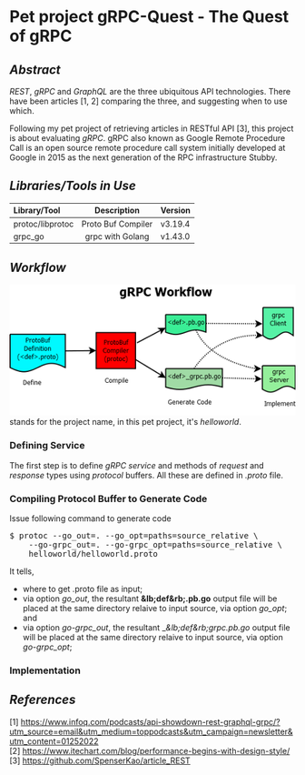 # Pet project gRPC-Quest - The Quest of gRPC
## _Abstract_
_REST_, _gRPC_ and _GraphQL_ are the three ubiquitous API technologies. There have been articles [1, 2] comparing the three, and suggesting when to use which.

Following my pet project of retrieving articles in RESTful API [3], this project is about evaluating _gRPC_. gRPC also known as Google Remote Procedure Call is an open source remote procedure call system initially developed at Google in 2015 as the next generation of the RPC infrastructure Stubby.

## _Libraries/Tools in Use_
| Library/Tool | Description | Version | 
|:-----------------|:-------:|-----------|
| protoc/libprotoc | Proto Buf Compiler | v3.19.4 |
| grpc_go | grpc with Golang | v1.43.0 |

## _Workflow_
![gRPC Workflow](image/gRPC-Workflow.png "gRPC Workflow")<br/>
_<def>_ stands for the project name, in this pet project, it's _helloworld_.
  
### Defining Service
The first step is to define _gRPC service_ and methods of _request_ and _response_ types using _protocol_ buffers. All these are defined in _.proto_ file. 

### Compiling Protocol Buffer to Generate Code
Issue following command to generate code
<pre>
$ protoc --go_out=. --go_opt=paths=source_relative \
    --go-grpc_out=. --go-grpc_opt=paths=source_relative \
    helloworld/helloworld.proto
</pre>    
It tells,
- where to get .proto file as input;
- via option _go_out_, the resultant __&lb;def&rb;.pb.go__ output file will be placed at the same directory relaive to input source, via option _go_opt_; and
- via option _go-grpc_out_, the resultant __&lb;def&rb;_grpc.pb.go__ output file will be placed at the same directory relaive to input source, via option _go-grpc_opt_;
  
### Implementation

## _References_
[1] https://www.infoq.com/podcasts/api-showdown-rest-graphql-grpc/?utm_source=email&utm_medium=toppodcasts&utm_campaign=newsletter&utm_content=01252022<br/>
[2] https://www.itechart.com/blog/performance-begins-with-design-style/<br/> 
[3] https://github.com/SpenserKao/article_REST<br/>

